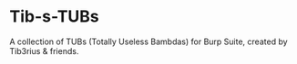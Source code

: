 # Tib-s-TUBs
A collection of TUBs (Totally Useless Bambdas) for Burp Suite, created by Tib3rius &amp; friends.
